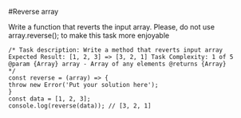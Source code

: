#Reverse array

Write a function that reverts the input array. Please, do not use array.reverse(); to make this task more enjoyable
```
/* Task description: Write a method that reverts input array
Expected Result: [1, 2, 3] => [3, 2, 1] Task Complexity: 1 of 5
@param {Array} array - Array of any elements @returns {Array}
*/
const reverse = (array) => {
throw new Error('Put your solution here');
}
const data = [1, 2, 3];
console.log(reverse(data)); // [3, 2, 1]
```

